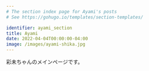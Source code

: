 ```yaml
---
# The section index page for Ayami's posts
# See https://gohugo.io/templates/section-templates/

identifier: ayami_section
title: Ayami
date: 2022-04-04T00:00:00-04:00
image: /images/ayami-shika.jpg
---
```


彩未ちゃんのメインページです。
